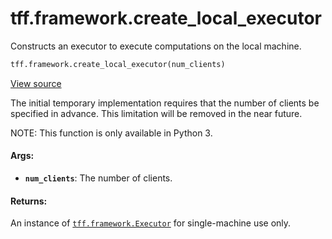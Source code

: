 <div itemscope itemtype="http://developers.google.com/ReferenceObject">
<meta itemprop="name" content="tff.framework.create_local_executor" />
<meta itemprop="path" content="Stable" />
</div>

# tff.framework.create_local_executor

Constructs an executor to execute computations on the local machine.

```python
tff.framework.create_local_executor(num_clients)
```

<a target="_blank" href=http://github.com/tensorflow/federated/tree/master/tensorflow_federated/python/core/impl/executor_stacks.py>View
source</a>

<!-- Placeholder for "Used in" -->

The initial temporary implementation requires that the number of clients be
specified in advance. This limitation will be removed in the near future.

NOTE: This function is only available in Python 3.

#### Args:

*   <b>`num_clients`</b>: The number of clients.

#### Returns:

An instance of
<a href="../../tff/framework/Executor.md"><code>tff.framework.Executor</code></a>
for single-machine use only.
